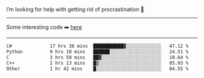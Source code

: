I’m looking for help with getting rid of procrastination 🤔

-----

Some interesting code :arrow_right: [here](https://github.com/zhen8838/playground)

-----

<!--START_SECTION:waka-->

```txt
C#              17 hrs 38 mins  ███████████▓░░░░░░░░░░░░░   47.12 %
Python          9 hrs 10 mins   ██████░░░░░░░░░░░░░░░░░░░   24.51 %
C               3 hrs 59 mins   ██▓░░░░░░░░░░░░░░░░░░░░░░   10.64 %
C++             2 hrs 13 mins   █▒░░░░░░░░░░░░░░░░░░░░░░░   05.93 %
Other           1 hr 42 mins    █░░░░░░░░░░░░░░░░░░░░░░░░   04.55 %
```

<!--END_SECTION:waka-->

<!--
**zhen8838/zhen8838** is a ✨ _special_ ✨ repository because its `README.md` (this file) appears on your GitHub profile.

Here are some ideas to get you started:

- 🔭 I’m currently working on ...
- 🌱 I’m currently learning ...
- 👯 I’m looking to collaborate on ...
 ...
- 💬 Ask me about ...
- 📫 How to reach me: ...
- 😄 Pronouns: ...
- ⚡ Fun fact: ...
-->
